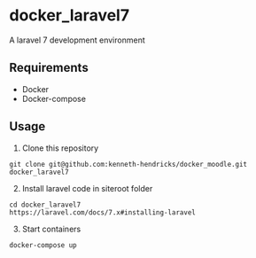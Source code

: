 # docker_laravel7
A laravel 7 development environment
## Requirements

- Docker
- Docker-compose

## Usage

1. Clone this repository

```
git clone git@github.com:kenneth-hendricks/docker_moodle.git docker_laravel7
```

2. Install laravel code in siteroot folder

```
cd docker_laravel7
https://laravel.com/docs/7.x#installing-laravel

```

3. Start containers

```
docker-compose up
```
